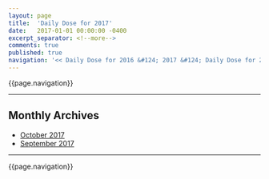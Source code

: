 ```yaml
---
layout: page
title:  'Daily Dose for 2017'
date:   2017-01-01 00:00:00 -0400
excerpt_separator: <!--more-->
comments: true
published: true
navigation: '<< Daily Dose for 2016 &#124; 2017 &#124; Daily Dose for 2018 >>'
---
```

{{page.navigation}}
<hr/>

## Monthly Archives

* [October 2017](/daily/2017/10/)
* [September 2017](/daily/2017/09/)

<hr/>
{{page.navigation}}

